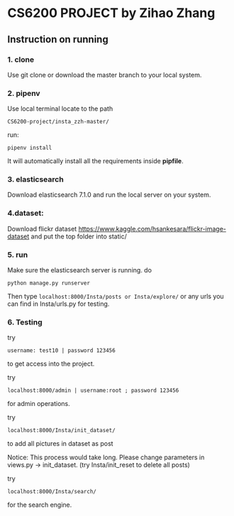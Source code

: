 # CS6200 PROJECT  by Zihao Zhang

## Instruction on running

### 1. clone

Use git clone or download the master branch to your local system.

### 2. pipenv

Use local terminal locate to the path

```
CS6200-project/insta_zzh-master/ 
```

run:
```
pipenv install
```
It will automatically install all the requirements inside **pipfile**.

### 3. elasticsearch

Download elasticsearch 7.1.0 and run the local server on your system.

### 4.dataset:

Download flickr dataset https://www.kaggle.com/hsankesara/flickr-image-dataset and put the top folder into static/

### 5. run

Make sure the elasticsearch server is running. do
```
python manage.py runserver
```
Then type ``` localhost:8000/Insta/posts or Insta/explore/ ``` or any urls you can find in Insta/urls.py for testing.

### 6. Testing

try
```
username: test10 | password 123456
```
to get access into the project.

try

```
localhost:8000/admin | username:root ; password 123456 
```
for admin operations.

try
```
localhost:8000/Insta/init_dataset/
```
to add all pictures in dataset as post 

Notice: This process would take long. Please change parameters in views.py -> init_dataset. (try Insta/init_reset to delete all posts)

try
```
localhost:8000/Insta/search/
```
for the search engine.





